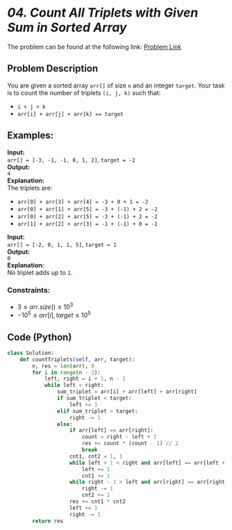 # *04. Count All Triplets with Given Sum in Sorted Array*

The problem can be found at the following link: [Problem Link](https://www.geeksforgeeks.org/problems/count-all-triplets-with-given-sum-in-sorted-array/1)

## Problem Description

You are given a sorted array `arr[]` of size `n` and an integer `target`. Your task is to count the number of triplets `(i, j, k)` such that:  
- `i < j < k`  
- `arr[i] + arr[j] + arr[k] == target`

## Examples:

**Input:**  
`arr[] = [-3, -1, -1, 0, 1, 2]`, `target = -2`  
**Output:**  
`4`  
**Explanation:**  
The triplets are:  
- `arr[0] + arr[3] + arr[4] = -3 + 0 + 1 = -2`  
- `arr[0] + arr[1] + arr[5] = -3 + (-1) + 2 = -2`  
- `arr[0] + arr[2] + arr[5] = -3 + (-1) + 2 = -2`  
- `arr[1] + arr[2] + arr[3] = -1 + (-1) + 0 = -2`



**Input:**  
`arr[] = [-2, 0, 1, 1, 5]`, `target = 1`  
**Output:**  
`0`  
**Explanation:**  
No triplet adds up to `1`.



### Constraints:
- $`3 ≤ arr.size() ≤ 10^3`$
- $`-10^5 ≤ arr[i], target ≤ 10^5`$

## Code (Python)

```python
class Solution:
    def countTriplets(self, arr, target):
        n, res = len(arr), 0
        for i in range(n - 2):
            left, right = i + 1, n - 1
            while left < right:
                sum_triplet = arr[i] + arr[left] + arr[right]
                if sum_triplet < target:
                    left += 1
                elif sum_triplet > target:
                    right -= 1
                else:
                    if arr[left] == arr[right]:
                        count = right - left + 1
                        res += count * (count - 1) // 2
                        break
                    cnt1, cnt2 = 1, 1
                    while left + 1 < right and arr[left] == arr[left + 1]:
                        left += 1
                        cnt1 += 1
                    while right - 1 > left and arr[right] == arr[right - 1]:
                        right -= 1
                        cnt2 += 1
                    res += cnt1 * cnt2
                    left += 1
                    right -= 1
        return res
```
